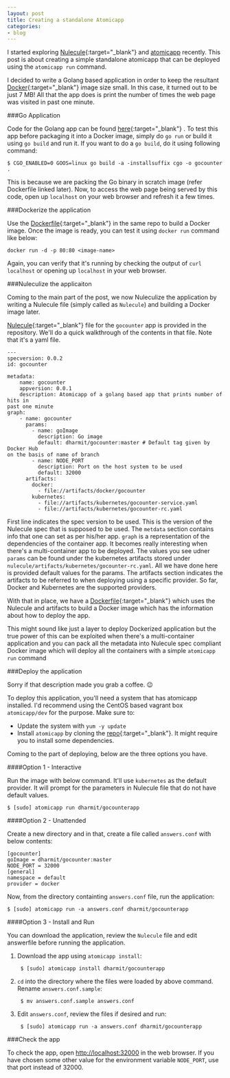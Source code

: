 ```yaml
---
layout: post
title: Creating a standalone Atomicapp
categories:
- blog
---
```


I started exploring
[Nulecule](github.com/projectatomic/nulecule){:target="_blank"} and
[atomicapp](github.com/projectatomic/atomicapp) recently. This post is about
creating a simple standalone atomicapp that can be deployed using the
`atomicapp run` command.

I decided to write a Golang based application in order to keep the resultant
[Docker](http://docker.com){:target="_blank"}  image size small. In this case, it turned out to be
just 7 MB! All that the app does is print the number of times the web page
was visited in past one minute.

###Go Application

Code for the Golang app can be found
[here](http://github.com/dharmit/gocounter){:target="_blank"} . To test this
app before packaging it into a Docker image, simply do `go run` or build it
using `go build` and run it. If you want to do a `go build`, do it using
following command:

    $ CGO_ENABLED=0 GOOS=linux go build -a -installsuffix cgo -o gocounter .

This is because we are packing the Go binary in scratch image (refer Dockerfile
linked later). Now, to access the web page being served by this code, open up
`localhost` on your web browser and refresh it a few times.

###Dockerize the application

Use the
[Dockerfile](https://github.com/dharmit/gocounter/blob/master/Dockerfile){:target="_blank"}
in the same repo to build a Docker image. Once the image is ready, you can test
it using `docker run` command like below:

    docker run -d -p 80:80 <image-name>

Again, you can verify that it's running by checking the output of `curl
localhost` or opening up `localhost` in your web browser.

###Nuleculize the applicaiton

Coming to the main part of the post, we now Nuleculize the application by
writing a Nulecule file (simply called as `Nulecule`) and building a Docker
image later.

[Nulecule](https://github.com/dharmit/gocounter/blob/master/nulecule/Nulecule){:target="_blank"}
file for the `gocounter` app is provided in the repository. We'll do a quick
walkthrough of the contents in that file. Note that it's a yaml file.

    ---
    specversion: 0.0.2
    id: gocounter
    
    metadata:
        name: gocounter
        appversion: 0.0.1
        description: Atomicapp of a golang based app that prints number of hits in
    past one minute
    graph:
        - name: gocounter
          params:
            - name: goImage
              description: Go image
              default: dharmit/gocounter:master # Default tag given by Docker Hub
    on the basis of name of branch
            - name: NODE_PORT 
              description: Port on the host system to be used
              default: 32000
          artifacts:
            docker:
              - file://artifacts/docker/gocounter
            kubernetes:
              - file://artifacts/kubernetes/gocounter-service.yaml
              - file://artifacts/kubernetes/gocounter-rc.yaml

First line indicates the spec version to be used. This is the version of the
Nulecule spec that is supposed to be used. The `metdata` section contains info
that one can set as per his/her app. `graph` is a representation of the
dependencies of the container app. It becomes really interesting when there's
a multi-container app to be deployed. The values you see udner `params` can be
found under the kubernetes artifacts stored under
`nulecule/artifacts/kubernetes/gocounter-rc.yaml`. All we have done here is
provided default values for the params. The artifacts section indicates the
artifacts to be referred to when deploying using a specific provider. So far,
Docker and Kubernetes are the supported providers.

With that in place, we have a
[Dockerfile](https://github.com/dharmit/gocounter/blob/master/nulecule/Dockerfile){:target="_blank"}
which uses the Nulecule and artifacts to build a Docker image which has the
information about how to deploy the app.

This might sound like just a layer to
deploy Dockerized application but the true power of this can be exploited when
there's a multi-container application and you can pack all the metadata into
Nulecule spec compliant Docker image which will deploy all the containers with
a simple `atomicapp run` command

###Deploy the application

Sorry if that description made you grab a coffee. :wink:

To deploy this application, you'll need a system that has atomicapp installed.
I'd recommend using the CentOS based vagrant box `atomicapp/dev` for the
purpose. Make sure to:

- Update the system with `yum -y update`
- Install `atomicapp` by cloning the
  [repo](https://github.com/projectatomic/atomicapp/){:target="_blank"}. It
might require you to install some dependencies.

Coming to the part of deploying, below are the three options you have.

####Option 1 - Interactive

Run the image with below command. It'll use `kubernetes` as the default
provider. It will prompt for the parameters in Nulecule file that do not have
default values.

    $ [sudo] atomicapp run dharmit/gocounterapp

####Option 2 - Unattended

Create a new directory and in that, create a file called `answers.conf` with
below contents:

    [gocounter]
    goImage = dharmit/gocounter:master
    NODE_PORT = 32000
    [general]
    namespace = default
    provider = docker


Now, from the directory containting `answers.conf` file, run the application:

    $ [sudo] atomicapp run -a answers.conf dharmit/gocounterapp

####Option 3 - Install and Run

You can download the application, review the `Nulecule` file and edit
answerfile before running the application.

1. Download the app using `atomicapp install`:

        $ [sudo] atomicapp install dharmit/gocounterapp

2. `cd` into the directory where the files were loaded by above command. Rename
   `answers.conf.sample`:

        $ mv answers.conf.sample answers.conf

3. Edit `answers.conf`, review the files if desired and run:

        $ [sudo] atomicapp run -a answers.conf dharmit/gocounterapp


###Check the app

To check the app, open [http://localhost:32000](http://localhost:32000) in the
web browser. If you have chosen some other value for the environment variable
`NODE_PORT`, use that port instead of 32000.
